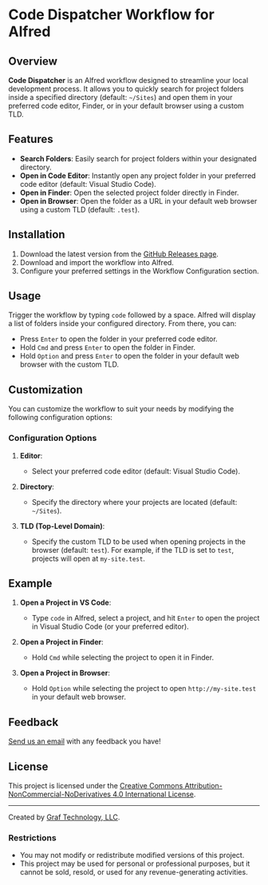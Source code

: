 # Code Dispatcher Workflow for Alfred

## Overview

**Code Dispatcher** is an Alfred workflow designed to streamline your local development process. It allows you to quickly search for project folders inside a specified directory (default: `~/Sites`) and open them in your preferred code editor, Finder, or in your default browser using a custom TLD.

## Features

- **Search Folders**: Easily search for project folders within your designated directory.
- **Open in Code Editor**: Instantly open any project folder in your preferred code editor (default: Visual Studio Code).
- **Open in Finder**: Open the selected project folder directly in Finder.
- **Open in Browser**: Open the folder as a URL in your default web browser using a custom TLD (default: `.test`).

## Installation

1. Download the latest version from the [GitHub Releases page](https://github.com/graftechnology/alfred-code-dispatcher/releases).
2. Download and import the workflow into Alfred.
3. Configure your preferred settings in the Workflow Configuration section.

## Usage

Trigger the workflow by typing `code` followed by a space. Alfred will display a list of folders inside your configured directory. From there, you can:

- Press `Enter` to open the folder in your preferred code editor.
- Hold `Cmd` and press `Enter` to open the folder in Finder.
- Hold `Option` and press `Enter` to open the folder in your default web browser with the custom TLD.

## Customization

You can customize the workflow to suit your needs by modifying the following configuration options:

### Configuration Options

1. **Editor**:
   - Select your preferred code editor (default: Visual Studio Code).

2. **Directory**:
   - Specify the directory where your projects are located (default: `~/Sites`).

3. **TLD (Top-Level Domain)**:
   - Specify the custom TLD to be used when opening projects in the browser (default: `test`). For example, if the TLD is set to `test`, projects will open at `my-site.test`.

## Example

1. **Open a Project in VS Code**:
   - Type `code` in Alfred, select a project, and hit `Enter` to open the project in Visual Studio Code (or your preferred editor).

2. **Open a Project in Finder**:
   - Hold `Cmd` while selecting the project to open it in Finder.

3. **Open a Project in Browser**:
   - Hold `Option` while selecting the project to open `http://my-site.test` in your default web browser.

## Feedback

[Send us an email](https://graftechnology.com/contact/) with any feedback you have!

## License

This project is licensed under the [Creative Commons Attribution-NonCommercial-NoDerivatives 4.0 International License](./LICENSE).

---

Created by [Graf Technology, LLC](https://graftechnology.com/).

### Restrictions
- You may not modify or redistribute modified versions of this project.
- This project may be used for personal or professional purposes, but it cannot be sold, resold, or used for any revenue-generating activities.

